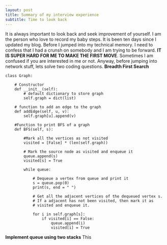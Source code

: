 ```yaml
---
layout: post
title: Summary of my interview experience
subtitle: Time to look back
---
```

It is always important to look back and seek improvement of yourself. I am the person who love to record my baby steps. It is been ten days since I updated my blog. Before I jumped into my technical memory. I need to confess that I had a crunsh on somebody and I am trying to be forward. **IT IS SUPER HARD FOR ME TO MAKE THE FIRST MOVE**. Sometimes I am confused if you are interested in me or not. Anyway, before jumping into network stuff, lets solve two coding questions.
**Breadth First Search**
~~~
class Graph:
	
	# Constructor
	def __init__(self):
		# default dictionary to store graph
		self.graph = dict(list)
	
	# function to add an edge to the graph
	def addEdge(self, u, v):
		self.graph[u].append(v)

	#Function to print BFS of a graph
	def BFS(self, s):
		
		#Mark all the vertices as not visited 
		visited = [False] * (len(self.graph))
		
		# Mark the source node as visited and enqueue it
		queue.append(s)
		visited[s] = True
		
		while queue:
			
			# Dequeue a vertex from queue and print it
			s = queue.pop(0)
			print(s, end = " ")
			
			# Get all the adjacent vertices of the dequeued vertex s.
			# If a adjacent has not been visited, then mark it as 
			# visited and enqueue it.
			
			for i in self.graph[s]:
				if visited[i] == False:
					queue.append(i)
					visited[i] = True
~~~

**Implement queue using two stacks**
This

